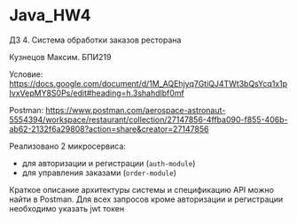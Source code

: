 # Java_HW4
ДЗ 4. Система обработки заказов ресторана

Кузнецов Максим. БПИ219

Условие: <https://docs.google.com/document/d/1M_AQEhjyq7GtiQJ4TWt3bQsYcq1x1pIvxVepMY8S0Ps/edit#heading=h.3shahdlbf0mf>

Postman: <https://www.postman.com/aerospace-astronaut-5554394/workspace/restaurant/collection/27147856-4ffba090-f855-406b-ab62-2132f6a29808?action=share&creator=27147856>

 Реализовано 2 микросервиса:
 - для авторизации и регистрации (`auth-module`)
 - для управления заказами (`order-module`)

Краткое описание архитектуры системы и спецификацию API можно найти в Postman. Для всех запросов кроме авторизации и регистрации необходимо указать jwt токен
